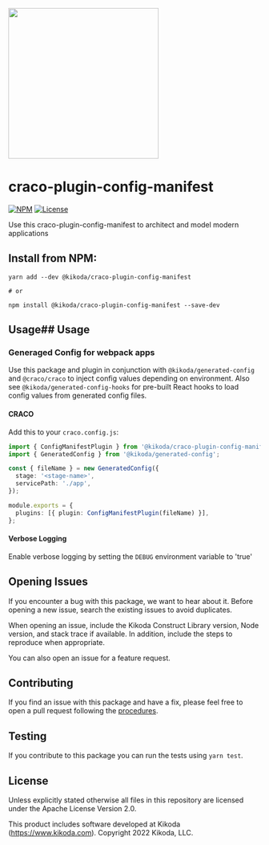 [<img src="https://kikoda.com/wp-content/uploads/2019/07/Logo_White_bg.svg" width="300"/>](https://kikoda.com)
# craco-plugin-config-manifest

[![NPM](https://img.shields.io/npm/v/@kikoda/craco-plugin-config-manifest?color=39a356)](https://www.npmjs.com/package/@kikoda/craco-plugin-config-manifest)
[![License](https://img.shields.io/badge/license-Apache--2.0-blue)](https://github.com/KikodaCode/kikoda-craco-plugin-config-manifest.git/blob/main/LICENSE)

Use this craco-plugin-config-manifest to architect and model modern applications

## Install from NPM:
```
yarn add --dev @kikoda/craco-plugin-config-manifest

# or

npm install @kikoda/craco-plugin-config-manifest --save-dev
```

## Usage## Usage

### Generaged Config for webpack apps

Use this package and plugin in conjunction with `@kikoda/generated-config` and `@craco/craco` to inject config values depending on environment. Also see `@kikoda/generated-config-hooks` for pre-built React hooks to load config values from generated config files.

#### CRACO

Add this to your `craco.config.js`:

```typescript
import { ConfigManifestPlugin } from '@kikoda/craco-plugin-config-manifest';
import { GeneratedConfig } from '@kikoda/generated-config';

const { fileName } = new GeneratedConfig({
  stage: '<stage-name>',
  servicePath: './app',
});

module.exports = {
  plugins: [{ plugin: ConfigManifestPlugin(fileName) }],
};
```

#### Verbose Logging

Enable verbose logging by setting the `DEBUG` environment variable to 'true'


## Opening Issues

If you encounter a bug with this package, we want to hear about it. Before opening a new issue, search the existing issues to avoid duplicates.

When opening an issue, include the Kikoda Construct Library version, Node version, and stack trace if available. In addition, include the steps to reproduce when appropriate.

You can also open an issue for a feature request.

## Contributing

If you find an issue with this package and have a fix, please feel free to open a pull request following the [procedures](CONTRIBUTING.md).

## Testing

If you contribute to this package you can run the tests using `yarn test`.

## License

Unless explicitly stated otherwise all files in this repository are licensed under the Apache License Version 2.0.

This product includes software developed at Kikoda (https://www.kikoda.com). Copyright 2022 Kikoda, LLC.